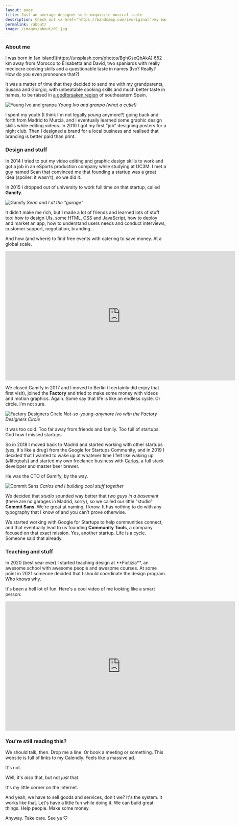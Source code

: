 ```yaml
---
layout: page
title: Just an average designer with exquisite musical taste
description: Check out <a href="https://bandcamp.com/ivoriginal">my bandcamp</a> and then come back to read this attempted micro-autobiography.
permalink: /about/
image: /images/about/01.jpg
---
```


<h3>About me</h3>
I was born in [an island](https://unsplash.com/photos/BghGseQbAkA) 652 km away from Morocco to Elisabetta and David, two spaniards with really mediocre cooking skills and a questionable taste in names (Ivo? Really? How do you even pronounce that?)

It was a matter of time that they decided to send me with my grandparents, Susana and Giorgio,  with unbeatable cooking skills and much better taste in names, to be raised in [a godforsaken region](https://es.wikipedia.org/wiki/Murcia) of southeastern Spain.

![Young Ivo and granpa]({{site.baseurl}}/images/about/granpa-and-ivo.jpg)
*Young Ivo and granpa (what a cutie!)*

I spent my youth (I think I'm not legally *young* anymore?) going back and forth from Madrid to Murcia, and I eventually learned some graphic design skills while editing videos. In 2010 I got my first "job" designing posters for a night club. Then I designed a brand for a local business and realised that branding is better paid than print.

<h3>Design and stuff</h3>
In 2014 I tried to put my video editing and graphic design skills to work and got a job in an eSports production company while studying at UC3M. I met a guy named Sean that convinced me that founding a startup was a great idea (spoiler: it wasn't), so we did it.

In 2015 I dropped out of university to work full time on that startup, called **Gamify**. 

![Gamify]({{site.baseurl}}/images/about/gamify.jpg)
*Sean and I at the "garage"*

It didn't make me rich, but I made a lot of friends and learned lots of stuff too: how to design UIs, some HTML, CSS and JavaScript, how to deploy and market an app, how to understand users needs and conduct interviews, customer support, negotiation, branding... 

And how (and where) to find free events with catering to save money. At a global scale.

<iframe width="720" height="405" src="https://www.youtube.com/embed/16gTCYtD5UA" title="YouTube video player" frameborder="0" allow="accelerometer; autoplay; clipboard-write; encrypted-media; gyroscope; picture-in-picture" allowfullscreen></iframe>

We closed Gamify in 2017 and I moved to Berlin (I certainly did enjoy that first visit), joined the **Factory** and tried to make some money with videos and motion graphics. Again. Some say that life is like an endless cycle. Or circle. I'm not sure.

![Factory Designers Circle]({{site.baseurl}}/images/about/factory.jpeg)
*Not-so-young-anymore Ivo with the Factory Designers Circle*

It was too cold. Too far away from friends and family. Too full of startups. God how I missed startups.

So in 2018 I moved back to Madrid and started working with other startups (yes, it's like a drug) from the Google for Startups Community, and in 2019 I decided that I wanted to wake up at whatever time I felt like waking up (#lifegoals) and started my own freelance business with <a href="https://codingcarlos.com/">Carlos</a>, a full stack developer and master beer brewer. 

He was the CTO of Gamify, by the way. 

![Commit Sans]({{site.baseurl}}/images/about/commit-sans.jpg)
*Carlos and I building cool stuff together*

We decided that *studio* sounded way better that *two guys in a basement* (there are no garages in Madrid, sorry), so we called our little "studio" **Commit Sans**. We're great at naming, I know. It has nothing to do with any typography that I know of and you can't prove otherwise.

We started working with Google for Startups to help communities connect, and that eventually lead to us founding **Community Tools**, a company focused on that exact mission. Yes, another startup. Life is a cycle. Someone said that already.

<h3>Teaching and stuff</h3>
In 2020 (best year ever) I started teaching design at **Fictizia**, an awesome school with awesome people and awesome courses. At some point in 2021 someone decided that I should coordinate the design program. Who knows why. 

It's been a hell lot of fun. Here's a cool video of me looking like a smart person:

<iframe width="720" height="405" src="https://www.youtube.com/embed/7-pFv70Yz5I" title="YouTube video player" frameborder="0" allow="accelerometer; autoplay; clipboard-write; encrypted-media; gyroscope; picture-in-picture" allowfullscreen></iframe>

<br />

<h3>You're still reading this?</h3>
We should talk, then. Drop me a line. Or book a meeting or something. This website is full of links to my Calendly. Feels like a massive ad. 

It's not. 

Well, it's *also* that, but not *just* that. 

It's my little corner on the Internet. 

And yeah, we have to sell goods and services, don't we? It's the system. It works like that. Let's have a little fun while doing it. We can build great things. Help people. Make some money.

Anyway. Take care. See ya ♡